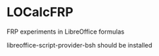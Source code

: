 LOCalcFRP
=========

FRP experiments in LibreOffice formulas

libreoffice-script-provider-bsh should be installed
